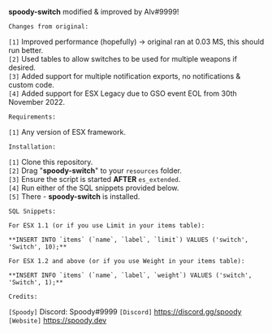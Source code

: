 **spoody-switch** modified & improved by Alv#9999!

```Changes from original:```

`[1]` Improved performance (hopefully) -> original ran at 0.03 MS, this should run better. <br>
`[2]` Used tables to allow switches to be used for multiple weapons if desired. <br>
`[3]` Added support for multiple notification exports, no notifications & custom code. <br>
`[4]` Added support for ESX Legacy due to GSO event EOL from 30th November 2022. <br>

```Requirements:```

`[1]` Any version of ESX framework.

```Installation:```

`[1]` Clone this repository. <br>
`[2]` Drag "**spoody-switch**" to your `resources` folder. <br>
`[3]` Ensure the script is started **AFTER** `es_extended`. <br>
`[4]` Run either of the SQL snippets provided below. <br>
`[5]` There - **spoody-switch** is installed. <br>

```SQL Snippets:```

`For ESX 1.1 (or if you use Limit in your items table):`

```
**INSERT INTO `items` (`name`, `label`, `limit`) VALUES ('switch', 'Switch', 10);**
```

`For ESX 1.2 and above (or if you use Weight in your items table):`

```
**INSERT INFO `items` (`name`, `label`, `weight`) VALUES ('switch', 'Switch', 1);**
```

```Credits:```

`[Spoody]` Discord: Spoody#9999
`[Discord]` https://discord.gg/spoody
`[Website]` https://spoody.dev
